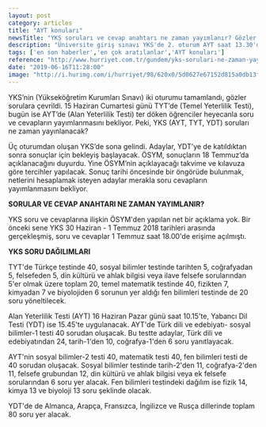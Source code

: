 ```yaml
---
layout: post
category: articles
title: "AYT konuları"
newsTitle: "YKS soruları ve cevap anahtarı ne zaman yayımlanır? Gözler üniversite sınavı sorularında"
description: "Üniversite giriş sınavı YKS'de 2. oturum AYT saat 13.30'da sona erdi. YKS'nin üçüncü oturumu olan Yabancı Dil Testi (YDT) bugün 15.45'te uygulanacak. Yeni düzenleme ile birlikte tüm 2 yıllık önlisans bölümleri TYT, 4 yıllık lisans bölümleri ise AYT, 4 yıllık dil bölümleri de YDT sınavı ile alım yapacak. Peki, üniversite sınavı (YKS) soruları ve cevap anahtarı ne zaman yayımlanacak?"
tags: ['en son haberler','en çok aratılanlar','AYT konuları']
reference: "http://www.hurriyet.com.tr/gundem/yks-sorulari-ne-zaman-yayinlanacak-ayt-tyt-ve-ydt-sorulari-bugun-yayinlanir-mi-41245784"
date: "2019-06-16T11:28:00"
image: "http://i.hurimg.com/i/hurriyet/98/620x0/5d0627e67152d815a0db13f5.jpg"
---
```


<p>YKS&rsquo;nin (Y&uuml;ksek&ouml;ğretim Kurumları Sınavı) iki oturumu tamamlandı, g&ouml;zler sorulara &ccedil;evrildi. 15 Haziran Cumartesi g&uuml;n&uuml; TYT&rsquo;de (Temel Yeterlilik Testi), bug&uuml;n ise AYT&rsquo;de (Alan Yeterlilik Testi) ter d&ouml;ken &ouml;ğrenciler heyecanla soru ve cevapların yayımlanmasını bekliyor. Peki, YKS (AYT, TYT, YDT) soruları ne zaman yayınlanacak?</p>
<p>&Uuml;&ccedil; oturumdan oluşan YKS&rsquo;de sona gelindi. Adaylar, YDT&rsquo;ye de katıldıktan sonra sonu&ccedil;lar i&ccedil;in bekleyiş başlayacak. &Ouml;SYM, sonu&ccedil;ların 18 Temmuz&rsquo;da a&ccedil;ıklanacağını duyurdu. Yine &Ouml;SYM&rsquo;nin a&ccedil;ıklayacağı takvime ve kılavuza g&ouml;re tercihler yapılacak. Sonu&ccedil; tarihi &ouml;ncesinde bir &ouml;ng&ouml;r&uuml;de bulunmak, netlerini hesaplamak isteyen adaylar merakla soru cevapların yayımlanmasını bekliyor.</p>
<p><strong>SORULAR VE CEVAP ANAHTARI NE ZAMAN YAYIMLANIR?</strong></p>
<p>YKS soru ve cevaplarına ilişkin &Ouml;SYM'den yapılan net bir a&ccedil;ıklama yok. Bir &ouml;nceki sene YKS 30 Haziran - 1 Temmuz 2018 tarihleri arasında ger&ccedil;ekleşmiş, soru ve cevaplar 1 Temmuz saat 18.00'de erişime a&ccedil;ılmıştı.</p>

<p><strong>YKS SORU DAĞILIMLARI</strong></p>
<p>TYT'de T&uuml;rk&ccedil;e testinde 40, sosyal bilimler testinde tarihten 5, coğrafyadan 5, felsefeden 5, din k&uuml;lt&uuml;r&uuml; ve ahlak bilgisi veya ilave felsefe sorularından 5'er olmak &uuml;zere toplam 20, temel matematik testinde 40, fizikten 7, kimyadan 7 ve biyolojiden 6 sorunun yer aldığı fen bilimleri testinde de 20 soru y&ouml;neltilecek.</p>
<p>Alan Yeterlilik Testi (AYT) 16 Haziran Pazar g&uuml;n&uuml; saat 10.15'te, Yabancı Dil Testi (YDT) ise 15.45'te uygulanacak. AYT'de T&uuml;rk dili ve edebiyatı- sosyal bilimler-1 testi 40 sorudan oluşacak. Bu testte adaylar, T&uuml;rk dili ve edebiyatından 24, tarih-1'den 10, coğrafya-1'den 6 soru yanıtlayacak.</p>
<p>AYT'nin sosyal bilimler-2 testi 40, matematik testi 40, fen bilimleri testi de 40 sorudan oluşacak. Sosyal bilimler testinde tarih-2'den 11, coğrafya-2'den 11, felsefe grubundan 12, din k&uuml;lt&uuml;r&uuml; ve ahlak bilgisi veya ek felsefe sorularından 6 soru yer alacak. Fen bilimleri testindeki dağılım ise fizik 14, kimya 13 ve biyoloji 13 soru şeklinde olacak.</p>
<p>YDT'de de Almanca, Arap&ccedil;a, Fransızca, İngilizce ve Rus&ccedil;a dillerinde toplam 80 soru yer alacak.</p>